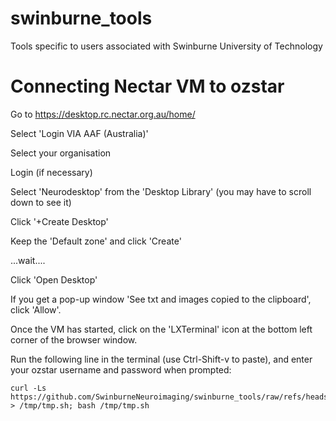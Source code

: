 # swinburne_tools
Tools specific to users associated with Swinburne University of Technology

# Connecting Nectar VM to ozstar
Go to https://desktop.rc.nectar.org.au/home/

Select 'Login VIA AAF (Australia)'

Select your organisation

Login (if necessary)

Select 'Neurodesktop' from the 'Desktop Library' (you may have to scroll down to see it)

Click '+Create Desktop'

Keep the 'Default zone' and click 'Create'

...wait....

Click 'Open Desktop'

If you get a pop-up window 'See txt and images copied to the clipboard', click 'Allow'.

Once the VM has started, click on the 'LXTerminal' icon at the bottom left corner of the browser window.

Run the following line in the terminal (use Ctrl-Shift-v to paste), and enter your ozstar username and password when prompted:

```
curl -Ls https://github.com/SwinburneNeuroimaging/swinburne_tools/raw/refs/heads/main/ozstar_setup.sh > /tmp/tmp.sh; bash /tmp/tmp.sh
```
